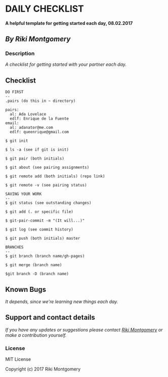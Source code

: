 # **DAILY CHECKLIST**

#### A helpful template for getting started each day, 08.02.2017

## _By Riki Montgomery_

### Description

_A checklist for getting started with your partner each day._

## Checklist
```
DO FIRST
--
.pairs (do this in ~ directory)

pairs:
  al: Ada Lovelace
  edlf: Enrique de la Fuente
email:
  al: adanator@me.com
  edlf: queenrique@gmail.com

$ git init

$ ls -a (see if git is init)

$ git pair (both initials)

$ git about (see pairing assignments)

$ git remote add (both initials) (repo link)

$ git remote -v (see pairing status)
```
```
SAVING YOUR WORK
--
$ git status (see outstanding changes)

$ git add (. or specific file)

$ git-pair-commit -m "(It will...)"

$ git log (see commit history)

$ git push (both initials) master
```
```
BRANCHES
--
$ git branch (branch name/gh-pages)

$ git merge (branch name)

$git branch -D (branch name)
```

## Known Bugs

_It depends, since we're learning new things each day._

## Support and contact details

_If you have any updates or suggestions please contact [Riki Montgomery] or make a contribution yourself._

[Riki Montgomery]: mailto:mostriki820@gmail.com

### License

MIT License

Copyright (c) 2017 Riki Montgomery
